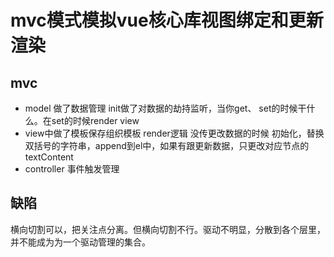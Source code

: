 <!--
 * @Author: luoxi
 * @LastEditTime: 2022-04-28 21:53:56
 * @LastEditors: your name
 * @Description: 
-->
# mvc模式模拟vue核心库视图绑定和更新渲染
  ## mvc
  - model 做了数据管理 init做了对数据的劫持监听，当你get、 set的时候干什么。在set的时候render view
- view中做了模板保存组织模板 render逻辑 没传更改数据的时候 初始化，替换双括号的字符串，append到el中，如果有跟更新数据，只更改对应节点的textContent
- controller 事件触发管理
  
## 缺陷
横向切割可以，把关注点分离。但横向切割不行。驱动不明显，分散到各个层里，并不能成为为一个驱动管理的集合。